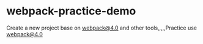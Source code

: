 # webpack-practice-demo
Create a new project base on webpack@4.0 and other tools,,,,,Practice use webpack@4.0
